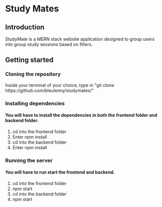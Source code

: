 ﻿# Study Mates
 
 <h2>Introduction</h2>
<p>StudyMate is a MERN stack website application designed to group users into group study sessions based on filters.</p>
<h2>Getting started</h2>

<h3> Cloning the repository </h3>
<p>Inside your terminal of your choice, type in "git clone https://github.com/bleulenny/studymates/"</p>

<h3>Installing dependencies </h3>
<h4>You will have to install the dependencies in both the frontend folder and backend folder.</h4>
<ol>
  <li>cd into the frontend folder</li>
  <li>Enter npm install</li>
  <li>cd into the backend folder</li>
  <li>Enter npm install</li>
  </ol>

<h3>Running the server</h3>
<h4>You will have to run start the frontend and backend.</h4>
<ol>
  <li>cd into the frontend folder</li>
  <li>npm start</li>
  <li>cd into the backend folder</li>
  <li>npm start</li>
  </ol>
